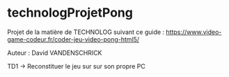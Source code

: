 # technologProjetPong

Projet de la matière de TECHNOLOG suivant ce guide : https://www.video-game-codeur.fr/coder-jeu-video-pong-html5/

Auteur : David VANDENSCHRICK

TD1 -> Reconstituer le jeu sur sur son propre PC
